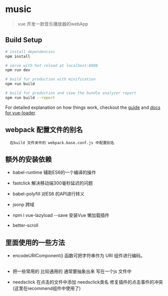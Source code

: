 # music

> vue 开发一款音乐播放器的webApp

## Build Setup

``` bash
# install dependencies
npm install

# serve with hot reload at localhost:8080
npm run dev

# build for production with minification
npm run build

# build for production and view the bundle analyzer report
npm run build --report
```

For detailed explanation on how things work, checkout the [guide](http://vuejs-templates.github.io/webpack/) and [docs for vue-loader](http://vuejs.github.io/vue-loader).

## webpack 配置文件的别名
```
  在build 文件夹中的 webpack.base.conf.js 中配置别名
```
## 额外的安装依赖
- babel-runtime 辅助ES6的一个编译的操作
- fastclick   解决移动端300毫秒延迟的问题

- babel-polyfill 对ES6 的API进行转义

- jsonp 跨域

- npm i vue-lazyload --save  安装Vue 懒加载插件 

- better-scroll 
## 里面使用的一些方法
- encodeURIComponent() 函数可把字符串作为 URI 组件进行编码。

## 
- 把一些常用的 比较通用的 通常要抽象出来 写在一个js 文件中

- needsclick 在点击的文件中添加 needsclick类名 修复插件的点击事件的冲突 (这里在recommend组件中使用了)